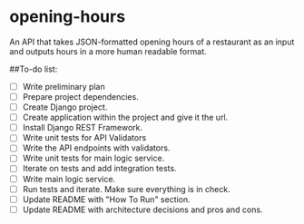 # opening-hours
An API that takes JSON-formatted opening hours of a restaurant as an input and outputs hours in a more human readable format.

##To-do list:

- [ ] Write preliminary plan 
- [ ] Prepare project dependencies.
- [ ] Create Django project.
- [ ] Create application within the project and give it the url.
- [ ] Install Django REST Framework.
- [ ] Write unit tests for API Validators
- [ ] Write the API endpoints with validators.
- [ ] Write unit tests for main logic service.
- [ ] Iterate on tests and add integration tests.
- [ ] Write main logic service.
- [ ] Run tests and iterate. Make sure everything is in check.
- [ ] Update README with "How To Run" section.
- [ ] Update README with architecture decisions and pros and cons.
